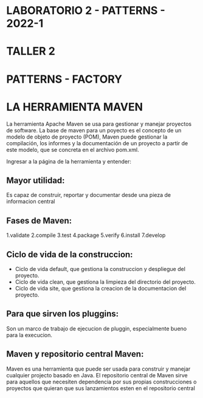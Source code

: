 
# LABORATORIO 2 - PATTERNS - 2022-1
# TALLER 2
# PATTERNS - FACTORY
# LA HERRAMIENTA MAVEN

La herramienta Apache Maven se usa para gestionar y manejar proyectos de software. La base de maven para un poyecto es el concepto de un modelo de objeto de proyecto (POM), Maven puede gestionar la compilación, los informes y la documentación de un proyecto a partir de este modelo, que se concreta en el archivo pom.xml.

Ingresar a la página de la herramienta y entender:



## Mayor utilidad:
Es capaz de construir, reportar y documentar desde una pieza de informacion central
## Fases de Maven:
1.validate
2.compile
3.test 
4.package
5.verify
6.install
7.develop 
## Ciclo de vida de la construccion:
* Ciclo de vida default, que gestiona la construccion y despliegue del proyecto.
* Ciclo de vida clean, que gestiona la limpieza del directorio del proyecto.
* Ciclo de vida site, que gestiona la creacion de la documentacion del proyecto.
## Para que sirven los pluggins:
Son un marco de trabajo de ejecucion de pluggin, especialmente bueno para la execucion.
## Maven y repositorio central Maven:
Maven es una herramienta que puede ser usada para construir y manejar cualquier projecto basado en Java.
El repositorio central de Maven sirve para aquellos que necesiten dependencia por sus propias construcciones o proyectos que quieran que sus lanzamientos esten en el repositorio central    



